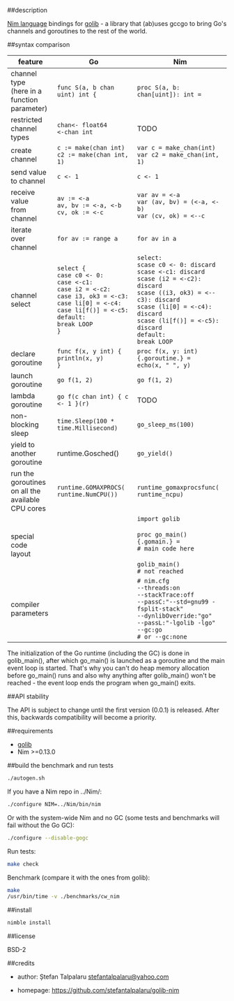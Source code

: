 ##description

[Nim language][1] bindings for [golib][2] - a library that (ab)uses gccgo to bring Go's channels and goroutines to the rest of the world.

##syntax comparison

| feature | Go | Nim |
|---------|----|-----|
| channel type <br> (here in a <br> function <br> parameter) | ``` func S(a, b chan uint) int { ``` | ``` proc S(a, b: chan[uint]): int = ``` |
| restricted <br> channel types | ``` chan<- float64 ``` <br> ``` <-chan int ``` | TODO |
| create channel | ``` c := make(chan int) ``` <br> ``` c2 := make(chan int, 1) ``` | ``` var c = make_chan(int) ``` <br> ``` var c2 = make_chan(int, 1) ``` |
| send value <br> to channel | ``` c <- 1 ``` | ``` c <- 1 ``` |
| receive value <br> from channel | ``` av := <-a ``` <br> ``` av, bv := <-a, <-b ``` <br> ``` cv, ok := <-c ``` | ``` var av = <-a ``` <br> ``` var (av, bv) = (<-a, <-b) ``` <br> ``` var (cv, ok) = <--c ``` |
| iterate <br> over channel | ``` for av := range a ``` | ``` for av in a ``` |
| channel select | ``` select { ``` <br> ``` case c0 <- 0: ``` <br> ``` case <-c1: ``` <br> ``` case i2 = <-c2: ``` <br> ``` case i3, ok3 = <-c3: ``` <br> ``` case li[0] = <-c4: ``` <br> ``` case li[f()] = <-c5: ``` <br> ``` default: ``` <br> ``` break LOOP ``` <br> ``` } ``` | ``` select: ``` <br> ``` scase c0 <- 0: discard ``` <br> ``` scase <-c1: discard ``` <br> ``` scase (i2 = <-c2): discard ``` <br> ``` scase ((i3, ok3) = <--c3): discard ``` <br> ``` scase (li[0] = <-c4): discard ``` <br> ``` scase (li[f()] = <-c5): discard ``` <br> ``` default: ``` <br> ``` break LOOP ``` |
| declare goroutine | ``` func f(x, y int) { ``` <br> ``` println(x, y) ``` <br> ``` } ``` | ``` proc f(x, y: int) {.goroutine.} = ``` <br> ``` echo(x, " ", y) ``` |
| launch goroutine | ``` go f(1, 2) ``` | ``` go f(1, 2) ``` |
| lambda goroutine | ``` go f(c chan int) { c <- 1 }(r) ``` | TODO |
| non-blocking <br> sleep | ``` time.Sleep(100 * time.Millisecond) ``` | ``` go_sleep_ms(100) ``` |
| yield to another <br> goroutine | runtime.Gosched() | ``` go_yield() ``` |
| run the goroutines <br> on all the available <br> CPU cores | ``` runtime.GOMAXPROCS( runtime.NumCPU()) ``` | ``` runtime_gomaxprocsfunc( runtime_ncpu) ``` |
| special code <br> layout | | ``` import golib ``` <br><br> ``` proc go_main() {.gomain.} = ``` <br> ``` # main code here ``` <br><br> ``` golib_main() ``` <br> ``` # not reached ``` |
| compiler <br> parameters | | ``` # nim.cfg ``` <br> ``` --threads:on ``` <br> ``` --stackTrace:off ``` <br> ``` --passC:"--std=gnu99 -fsplit-stack" ``` <br> ``` --dynlibOverride:"go" ``` <br> ``` --passL:"-lgolib -lgo" ``` <br> ``` --gc:go ``` <br> ``` # or --gc:none ``` |

The initialization of the Go runtime (including the GC) is done in golib_main(), after which go_main() is launched as a goroutine and the main event loop is started. That's why you can't do heap memory allocation before go_main() runs and also why anything after golib_main() won't be reached - the event loop ends the program when go_main() exits.

##API stability

The API is subject to change until the first version (0.0.1) is released. After this, backwards compatibility will become a priority.

##requirements

- [golib][2]
- Nim >=0.13.0

##build the benchmark and run tests

```sh
./autogen.sh
```
If you have a Nim repo in ../Nim/:
```sh
./configure NIM=../Nim/bin/nim
```
Or with the system-wide Nim and no GC (some tests and benchmarks will fail without the Go GC):
```sh
./configure --disable-gogc
```
Run tests:
```sh
make check
```
Benchmark (compare it with the ones from golib):
```sh
make
/usr/bin/time -v ./benchmarks/cw_nim
```

##install

```sh
nimble install
```

##license

BSD-2

##credits

- author: Ștefan Talpalaru <stefantalpalaru@yahoo.com>

- homepage: https://github.com/stefantalpalaru/golib-nim


[1]: http://nim-lang.org/
[2]: https://github.com/stefantalpalaru/golib

